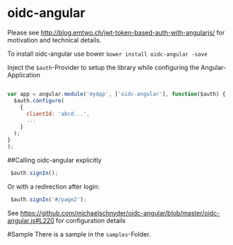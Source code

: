 # oidc-angular
Please see http://blog.emtwo.ch/jwt-token-based-auth-with-angularjs/ for motivation and technical details.

To install oidc-angular use bower
``bower install oidc-angular -save``

Inject the `$auth`-Provider to setup the library while configuring the Angular-Application

```javascript

var app = angular.module('myApp', ['oidc-angular'], function($auth) {
  $auth.configure(
    {
      clientId: 'abcd...',
      ...
    }
  );
}
);
```

##Calling oidc-angular explicitly

```javascript
 $auth.signIn();
```

Or with a redirection after login:

```javascript
 $auth.signIn('#/page2');
```



See https://github.com/michaelschnyder/oidc-angular/blob/master/oidc-angular.js#L220 for configuration details

#Sample
There is a sample in the `samples`-Folder.
